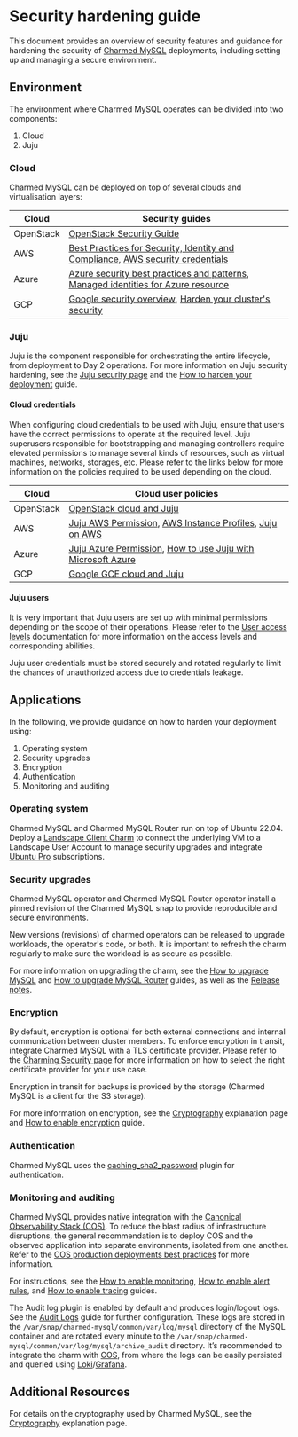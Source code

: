 # Security hardening guide

This document provides an overview of security features and guidance for hardening the security of [Charmed MySQL](https://charmhub.io/mysql) deployments, including setting up and managing a secure environment.

## Environment

The environment where Charmed MySQL operates can be divided into two components:

1. Cloud
2. Juju

### Cloud

Charmed MySQL can be deployed on top of several clouds and virtualisation layers:

| Cloud              | Security guides                                                                                                                                                                                                                                                                                                                                   |
|--------------------|--------------------------------------------------------------------------------------------------------------------------------------------------------------------------------------------------------------------------------------------------------------------------------------------------------------------------------------------------|
| OpenStack | [OpenStack Security Guide](https://docs.openstack.org/security-guide/)                                                                                                                                                                                                                                                                    |
| AWS           | [Best Practices for Security, Identity and Compliance](https://aws.amazon.com/architecture/security-identity-compliance), [AWS security credentials](https://docs.aws.amazon.com/IAM/latest/UserGuide/security-creds.html#access-keys-and-secret-access-keys) | 
| Azure              | [Azure security best practices and patterns](https://learn.microsoft.com/en-us/azure/security/fundamentals/best-practices-and-patterns), [Managed identities for Azure resource](https://learn.microsoft.com/en-us/entra/identity/managed-identities-azure-resources/)                                                     |
| GCP         |  [Google security overview](https://cloud.google.com/kubernetes-engine/docs/concepts/security-overview), [Harden your cluster's security](https://cloud.google.com/kubernetes-engine/docs/concepts/security-overview)                                                    |

### Juju 

Juju is the component responsible for orchestrating the entire lifecycle, from deployment to Day 2 operations. For more information on Juju security hardening, see the
[Juju security page](/t/juju-security/15684) and the [How to harden your deployment](https://juju.is/docs/juju/harden-your-deployment) guide.

#### Cloud credentials

When configuring cloud credentials to be used with Juju, ensure that users have the correct permissions to operate at the required level. Juju superusers responsible for bootstrapping and managing controllers require elevated permissions to manage several kinds of resources, such as virtual machines, networks, storages, etc. Please refer to the links below for more information on the policies required to be used depending on the cloud. 

| Cloud              | Cloud user policies                                                                                                                                                                                                                                                                                                                                  |
|--------------------|--------------------------------------------------------------------------------------------------------------------------------------------------------------------------------------------------------------------------------------------------------------------------------------------------------------------------------------------------|
| OpenStack | [OpenStack cloud and Juju](https://canonical-juju.readthedocs-hosted.com/en/latest/user/reference/cloud/list-of-supported-clouds/the-openstack-cloud-and-juju/)                                                                                                                                                                                                                                                                    |
| AWS           | [Juju AWS Permission](https://discourse.charmhub.io/t/juju-aws-permissions/5307), [AWS Instance Profiles](https://discourse.charmhub.io/t/using-aws-instance-profiles-with-juju-2-9/5185), [Juju on AWS](https://juju.is/docs/juju/amazon-ec2)| 
| Azure              | [Juju Azure Permission](https://juju.is/docs/juju/microsoft-azure), [How to use Juju with Microsoft Azure](https://discourse.charmhub.io/t/how-to-use-juju-with-microsoft-azure/15219)                                                    |
| GCP         |  [Google GCE cloud and Juju](https://canonical-juju.readthedocs-hosted.com/en/latest/user/reference/cloud/list-of-supported-clouds/the-google-gce-cloud-and-juju/)                                               |

#### Juju users

It is very important that Juju users are set up with minimal permissions depending on the scope of their operations. Please refer to the [User access levels](https://juju.is/docs/juju/user-permissions) documentation for more information on the access levels and corresponding abilities.

Juju user credentials must be stored securely and rotated regularly to limit the chances of unauthorized access due to credentials leakage.

## Applications

In the following, we provide guidance on how to harden your deployment using:

1. Operating system
2. Security upgrades
3. Encryption 
4. Authentication
5. Monitoring and auditing

### Operating system

Charmed MySQL and Charmed MySQL Router run on top of Ubuntu 22.04. Deploy a [Landscape Client Charm](https://charmhub.io/landscape-client?) to connect the underlying VM to a Landscape User Account to manage security upgrades and integrate [Ubuntu Pro](https://ubuntu.com/pro) subscriptions. 

### Security upgrades

Charmed MySQL operator and Charmed MySQL Router operator install a pinned revision of the Charmed MySQL snap to provide reproducible and secure environments.

New versions (revisions) of charmed operators can be released to upgrade workloads, the operator's code, or both. It is important to refresh the charm regularly to make sure the workload is as secure as possible.

For more information on upgrading the charm, see the [How to upgrade MySQL](https://canonical.com/data/docs/mysql/iaas/h-upgrade) and [How to upgrade MySQL Router](https://charmhub.io/mysql-router/docs/h-upgrade-intro?channel=dpe/edge) guides, as well as the [Release notes](https://canonical.com/data/docs/mysql/iaas/r-releases).

### Encryption

By default, encryption is optional for both external connections and internal communication between cluster members. To enforce encryption in transit, integrate Charmed MySQL with a TLS certificate provider. Please refer to the [Charming Security page](https://charmhub.io/topics/security-with-x-509-certificates) for more information on how to select the right certificate provider for your use case.

Encryption in transit for backups is provided by the storage (Charmed MySQL is a client for the S3 storage).

For more information on encryption, see the [Cryptography](https://discourse.charmhub.io/t/charmed-mysql-explanations-cryptography/16785) explanation page and [How to enable encryption](https://canonical.com/data/docs/mysql/iaas/h-enable-tls) guide.

### Authentication

Charmed MySQL uses the [caching_sha2_password](https://dev.mysql.com/doc/refman/8.0/en/caching-sha2-pluggable-authentication.html) plugin for authentication. 

### Monitoring and auditing

Charmed MySQL provides native integration with the [Canonical Observability Stack (COS)](https://charmhub.io/topics/canonical-observability-stack). To reduce the blast radius of infrastructure disruptions, the general recommendation is to deploy COS and the observed application into separate environments, isolated from one another. Refer to the [COS production deployments best practices](https://charmhub.io/topics/canonical-observability-stack/reference/best-practices) for more information.

For instructions, see the [How to enable monitoring](https://canonical.com/data/docs/mysql/iaas/h-enable-monitoring), [How to enable alert rules](https://canonical.com/data/docs/mysql/iaas/h-enable-alert-rules), and [How to enable tracing](https://canonical.com/data/docs/mysql/iaas/h-enable-tracing) guides.

The Audit log plugin is enabled by default and produces login/logout logs. See the [Audit Logs](https://charmhub.io/mysql/docs/e-audit-logs) guide for further configuration. These logs are stored in the `/var/snap/charmed-mysql/common/var/log/mysql` directory of the MySQL container and are rotated every minute to the `/var/snap/charmed-mysql/common/var/log/mysql/archive_audit` directory. It’s recommended to integrate the charm with [COS](https://discourse.charmhub.io/t/9900), from where the logs can be easily persisted and queried using [Loki](https://charmhub.io/loki-k8s)/[Grafana](https://charmhub.io/grafana).

## Additional Resources

For details on the cryptography used by Charmed MySQL, see the [Cryptography](https://discourse.charmhub.io/t/charmed-mysql-explanations-cryptography/16785) explanation page.